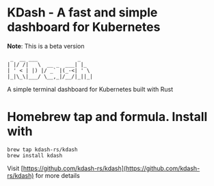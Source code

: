 # KDash - A fast and simple dashboard for Kubernetes

**Note**: This is a beta version

```
 _  __ ___             _
| |/ /|   \  __ _  ___| |_
| ' < | |) |/ _` |(_-<| ' \
|_|\_\|___/ \__,_|/__/|_||_|
```

A simple terminal dashboard for Kubernetes built with Rust

# Homebrew tap and formula. Install with

```
brew tap kdash-rs/kdash
brew install kdash
```


Visit [https://github.com/kdash-rs/kdash](https://github.com/kdash-rs/kdash) for more details